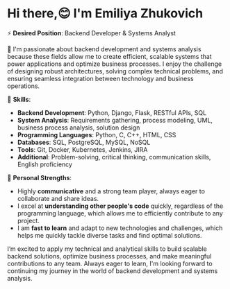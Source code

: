 # Hi there,😊 I'm Emiliya Zhukovich

⚡ **Desired Position**: Backend Developer & Systems Analyst

🐾 I'm passionate about backend development and systems analysis because these fields allow me to create efficient, scalable systems that power applications and optimize business processes. I enjoy the challenge of designing robust architectures, solving complex technical problems, and ensuring seamless integration between technology and business operations.

💬 **Skills**:
- **Backend Development**: Python, Django, Flask, RESTful APIs, SQL
- **System Analysis**: Requirements gathering, process modeling, UML, business process analysis, solution design
- **Programming Languages**: Python, C, C++, HTML, CSS
- **Databases**: SQL, PostgreSQL, MySQL, NoSQL
- **Tools**: Git, Docker, Kubernetes, Jenkins, JIRA
- **Additional**: Problem-solving, critical thinking, communication skills, English proficiency

🌱 **Personal Strengths**:
- Highly **communicative** and a strong team player, always eager to collaborate and share ideas.
- I excel at **understanding other people's code** quickly, regardless of the programming language, which allows me to efficiently contribute to any project.
- I am **fast to learn** and adapt to new technologies and challenges, which helps me quickly tackle diverse tasks and find optimal solutions.

I’m excited to apply my technical and analytical skills to build scalable backend solutions, optimize business processes, and make meaningful contributions to any team. Always eager to learn, I'm looking forward to continuing my journey in the world of backend development and systems analysis.

